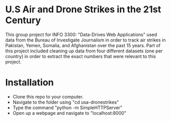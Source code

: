 # U.S Air and Drone Strikes in the 21st Century

This group project for INFO 3300: "Data-Drives Web Applications" used data from the Bureau of Investigate Journalism in order to track air strikes in Pakistan, Yemen, Somalia, and Afghanistan over the past 15 years. Part of this project included cleaning up data from four different datasets (one per country) in order to extract the exact numbers that were relevant to this project.

# Installation

- Clone this repo to your computer.
- Navigate to the folder using "cd usa-dronestrikes"
- Type the command "python -m SimpleHTTPServer"
- Open up a webpage and navigate to "localhost:8000"

